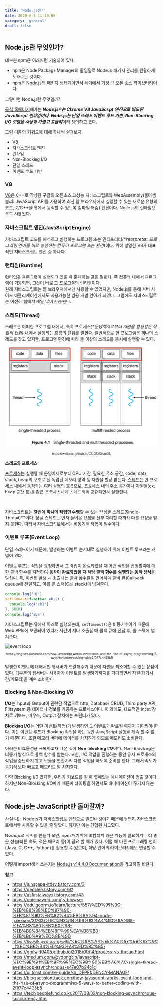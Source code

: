 ```yaml
---
title: 'Node.js란?'
date: 2020-6-5 11:10:00
category: 'general'
draft: false
---
```


## Node.js란 무엇인가?

대부분 npm은 아래처럼 기술되어 있다.

- npm은 Node Package Manager의 줄임말로 Node.js 패키지 관리를 원활하게 도와주는 것이다.
- npm은 Node.js의 패키지 생태계이면서 세계에서 가장 큰 오픈 소스 라이브러리이다.

그렇다면 Node.js란 무엇일까?

[공식 홈페이지](https://nodejs.org/en/about/)에서는 <span style="font-style: italic; font-weight: bold">Node.js®는 Chrome V8 JavaScript 엔진으로 빌드된 JavaScript 런타임이다. Node.js는 단일 스레드 이벤트 루프 기반, Non-Blocking I/O 모델을 사용해 가볍고 효율적</span>이라 정의하고 있다.

그럼 다음의 키워드에 대해 하나씩 살펴보자.

- V8
- 자바스크립트 엔진
- 런타임
- Non-Blocking I/O
- 단일 스레드
- 이벤트 루트 기반

### V8

[V8](https://v8.dev/)은 C++로 작성된 구글의 오픈소스 고성능 자바스크립트와 WebAssembly(웹어셈블리: JavaScript API를 사용하여 최신 웹 브라우저에서 실행할 수 있는 새로운 유형의 코드, C/C++을 웹에서 동작할 수 있도록 컴파일 해줌) 엔진이다. Node.js의 런타임으로도 사용된다.

### 자바스크립트 엔진(JavaScript Engine)

자바스크립트 코드를 해석하고 실행하는 프로그램 또는 인터프리터<span style="font-size: 14px; font-style: italic">(\*interpreter: 프로그래밍 언어를 바로 실행하는 컴퓨터 프로그램 또는 환경)</span>이다. 위에 설명한 V8가 대표적인 자바스크립트 엔진 중 하나다.

### 런타임(Runtime)

런타임은 프로그램이 실행되고 있을 때 존재하는 곳을 말한다. 즉 컴퓨터 내에서 프로그램이 가동되면, 그것이 바로 그 프로그램의 런타임이다.  
원래 자바스크립트는 웹 브라우저에서만 사용할 수 있었지만, Node.js를 통해 서버 사이드 애플리케이션에서도 사용가능한 범용 개발 언어가 되었다. 그럼에도 자바스크립트는 여전히 웹에서 제일 많이 사용된다.

### 스레드(Thread)

스레드는 어떠한 프로그램 내에서, 특히 프로세스<span style="font-size: 14px; font-style: italic">(\*운영체제로부터 자원을 할당받는 작업의 단위)</span> 내에서 실행되는 흐름의 단위를 말한다. 일반적으로 한 프로그램은 하나의 스레드를 갖고 있지만, 프로그램 환경에 따라 둘 이상의 스레드를 동시에 실행할 수 있다.

![thread](./images/about-node/01.png)

<p style="text-align: center; font-size: 10px">https://walkccc.github.io/CS/OS/Chap04/</p>

**스레드와 프로세스**

<span style="text-decoration: underline">프로세스</span>는 실행될 때 운영체제로부터 CPU 시간, 필요한 주소 공간, code, data, stack, heap의 구조로 된 독립된 메모리 영역 등 자원을 할당 받는다.
<span style="text-decoration: underline">스레드</span>는 한 프로세스 내에서 동작되는 여러 실행의 흐름으로, 프로세스 내의 주소 공간이나 자원들(ex. heap 공간 등)을 같은 프로세스내에 스레드끼리 공유하면서 실행된다.

<br>

자바스크립트는 <span style="text-decoration: underline; font-weight: bold">한번에 하나의 작업만 수행</span>할 수 있는 **싱글 스레드(Single-Thread)**이다. 싱글 스레드는 먼저 들어온 요청을 전부 처리할 때까지 다른 요청을 받지 못한다. 따라서 자바스크립트에서는 비동기적 작업이 필수이다.

### 이벤트 루프(Event Loop)

단일 스레드이기 때문에, 발생하는 이벤트 순서대로 실행하기 위해 이벤트 루프라는 개념이 있다.

이벤트 루프는 작업을 요청하면서 그 작업이 완료되었을 때 어떤 작업을 진행할지에 대한 콜백 함수를 지정하여 **동작이 완료되었을 때 해당 콜백 함수를 실행되는 동작 방식**을 말한다. 즉, 이벤트 발생 시 호출되는 콜백 함수들을 관리하여 콜백 큐(Callback queue)에 전달하고, 이를 콜 스택(Call stack)에 넘겨준다.

```js
console.log('Hi')
setTimeout(function cb1() {
  console.log('cb1')
}, 5000)
console.log('Bye')
```

자바스크립트는 위에서 아래로 실행되는데, `setTimeout()`은 비동기수이기 때문에 Web APIs에 보관되어 있다가 시간이 지나 호출될 때 콜백 큐에 전달 후, 콜 스택에 넘겨준다.

<img src="https://miro.medium.com/max/1400/1*TozSrkk92l8ho6d8JxqF_w.gif" alt="event loop">
<p style="text-align: center; font-size: 10px">https://blog.sessionstack.com/how-javascript-works-event-loop-and-the-rise-of-async-programming-5-ways-to-better-coding-with-2f077c4438b5</p>

발생한 이벤트에 대해서만 웹서버가 연결해주기 때문에 자원을 최소화할 수 있는 장점이 있다. 대부분의 웹서버는 사용자가 이벤트를 발생하기까지를 기다리면서 자원(대기시간/메모리)을 계속 소비한다.

### Blocking & Non-Blocking I/O

**I/O**는 Input과 Output이 관련된 작업으로 http, Database CRUD, Third party API, Filtsystem 등 데이터나 정보를 가공하는 프로세스이다.
이 외에도, 대표적인 Input 장치로 키보드, 마우스, Output 장치에는 프린터가 있다.

**Blocking I/O**는 어떤 이벤트(작업)가 발생하면 그 이벤트가 완료될 때까지 기다려야 한다. 이는 이벤트 루프가 Blocking 작업을 하는 동안 JavaScript 실행을 계속 할 수 없기 때문이다. 또한 메모리 버퍼에 데이터를 차지하게 되므로 메모리도 소비한다.

이러한 비효율성을 극복하고자 나온 것이 **Non-blocking I/O**이다. Non-Blocking은 비동기 방식으로 콜백 함수를 받는다. 또한, I/O 작업을 진행하는 동안 유저 프로세스의 작업을 중단하지 않고 모듈을 변환시켜 다른 작업을 하도록 준비를 한다. 그래서 속도가 동기식 보다 빠르고 메모리도 덜 차지한다.

만약 Blocking I/O 였다면, 우리가 키보드를 칠 때 옆에있는 애니메이션이 멈출 것이다. 하지만 Non-Blocking I/O이기 때문에 타이핑을 하면서도 애니메이션이 끊기지 않는다.

## Node.js는 JavaScript만 돌아갈까?

사실 나는 Node.js가 자바스크립트 엔진으로 빌드된 것이기 때문에 당연히 자바스크립트에서만 사용할 수 있을 줄 알았다. 하지만 이는 편협된 사고였다.

Node.js로 서버를 만들다 보면, npm 패키지에 포함되지 않은 기능이 필요하거나 더 좋은 성능(빠른 속도, 적은 메모리 등)이 필요 할 때가 있다. 이럴 때 다른 프로그래밍 언어(Java, C, C++, Python)를 활용할 수 있으며, 해당 언어의 라이브러리에도 연결할 수 있다.

어떻게 import해서 쓰는지는 [Node.js v14.4.0 Documentation](https://nodejs.org/dist/latest-v14.x/docs/api/)을 참고하길 바란다.

**참고**

- https://junspapa-itdev.tistory.com/3
- https://geonlee.tistory.com/92
- https://asfirstalways.tistory.com/43
- https://poiemaweb.com/js-browser
- https://edu.goorm.io/learn/lecture/557/%ED%95%9C-%EB%88%88%EC%97%90-%EB%81%9D%EB%82%B4%EB%8A%94-node-js/lesson/21763/%EC%9D%B4%EB%B2%A4%ED%8A%B8-%EA%B8%B0%EB%B0%98-%EB%B9%84%EB%8F%99%EA%B8%B0-%EB%B0%A9%EC%8B%9D
- https://ko.wikipedia.org/wiki/%EC%8A%A4%EB%A0%88%EB%93%9C_(%EC%BB%B4%ED%93%A8%ED%8C%85)
- https://gmlwjd9405.github.io/2018/09/14/process-vs-thread.html
- https://medium.com/@vdongbin/javascript-%EC%9E%91%EB%8F%99%EC%9B%90%EB%A6%AC-single-thread-event-loop-asynchronous-e47e07b24d1c
- https://ui.toast.com/fe-guide/ko_DEPENDENCY-MANAGE/
- https://blog.sessionstack.com/how-javascript-works-event-loop-and-the-rise-of-async-programming-5-ways-to-better-coding-with-2f077c4438b5
- https://tech.peoplefund.co.kr/2017/08/02/non-blocking-asynchronous-concurrency.html
